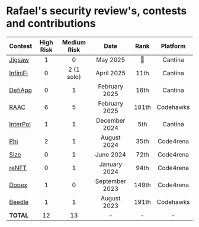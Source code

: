 # Rafael's security review's, contests and contributions

| Contest | High Risk | Medium Risk | Date | Rank | Platform |
|:--|:--:|:--:|:--:|:--:|:--:|
| [Jigsaw](https://cantina.xyz/competitions/7a40c849-0b35-4128-b084-d9a83fd533ea/leaderboard) | 1 | 0 | May 2025 | 🥉 | Cantina |
| [InfiniFi](https://cantina.xyz/competitions/2ac7f906-1661-47eb-bfd6-519f5db0d36b/leaderboard) | 0 | 2 (1 solo) | April 2025 | 11th | Cantina |
| [DefiApp](https://cantina.xyz/competitions/1b64737c-1373-4ecf-a179-4cd0d7b0b232/leaderboard) | 0 | 1 | February 2025 | 16th | Cantina |
| [RAAC](https://codehawks.cyfrin.io/c/2025-02-raac/results?lt=contest&page=1&sc=reward&sj=reward&t=leaderboard) | 6 | 5 | February 2025 | 181th | Codehawks |
| [InterPol](https://cantina.xyz/competitions/55023131-27df-44e4-af46-bec298d0fa8e/leaderboard) | 1 | 1 | December 2024 | 5th | Cantina |
| [Phi](https://code4rena.com/audits/2024-08-phi) | 2 | 1 | August 2024 | 35th | Code4rena |
| [Size](https://code4rena.com/audits/2024-06-size) | 0 | 1 | June 2024 | 72th | Code4rena |
| [reNFT](https://code4rena.com/audits/2024-01-renft) | 0 | 1 | January 2024 | 94th | Code4rena |
| [Dopex](https://code4rena.com/audits/2023-08-dopex) | 1 | 0 | September 2023 | 149th | Code4rena |
| [Beedle](https://codehawks.cyfrin.io/c/2023-07-beedle) | 1 | 1 | August 2023 | 191th | Codehawks |
| **TOTAL** | 12 | 13 | - | - | - |


